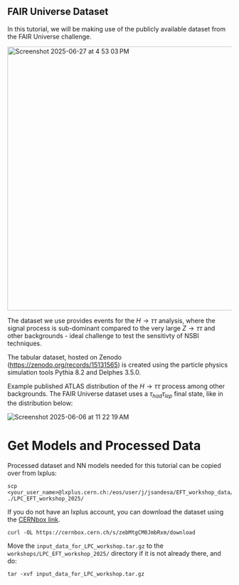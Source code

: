 FAIR Universe Dataset
--

In this tutorial, we will be making use of the publicly available dataset from the FAIR Universe challenge. 

<img width="592" alt="Screenshot 2025-06-27 at 4 53 03 PM" src="https://github.com/user-attachments/assets/830bcee3-5b1a-4411-be24-fd008696a112" />


The dataset we use provides events for the $H\to \tau\tau$ analysis, where the signal process is sub-dominant compared to the very large $Z\to \tau\tau$ and other backgrounds - ideal challenge to test the sensitivty of NSBI techniques.

The tabular dataset, hosted on Zenodo (https://zenodo.org/records/15131565) is created using the particle physics simulation tools Pythia 8.2 and Delphes 3.5.0. 

Example published ATLAS distribution of the $H\to \tau\tau$ process among other backgrounds. The FAIR Universe dataset uses a $\tau_{had} \tau_{lep}$ final state, like in the distribution below:

![Screenshot 2025-06-06 at 11 22 19 AM](https://github.com/user-attachments/assets/3107e69c-7071-4dcd-bb3d-01777ba93746)


Get Models and Processed Data
==

Processed dataset and NN models needed for this tutorial can be copied over from lxplus: 

```
scp <your_user_name>@lxplus.cern.ch:/eos/user/j/jsandesa/EFT_workshop_data/input_data_for_LPC_workshop.tar.gz ./LPC_EFT_workshop_2025/
```

If you do not have an lxplus account, you can download the dataset using the [CERNbox link](https://cernbox.cern.ch/s/zebMtgCM0JmbRxm).

```
curl -OL https://cernbox.cern.ch/s/zebMtgCM0JmbRxm/download
```

Move the `input_data_for_LPC_workshop.tar.gz` to the `workshops/LPC_EFT_workshop_2025/` directory if it is not already there, and do:

```
tar -xvf input_data_for_LPC_workshop.tar.gz
```
